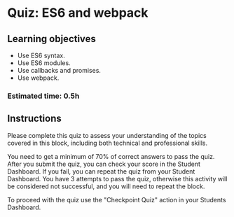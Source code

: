 # Quiz: ES6 and webpack

## Learning objectives
- Use ES6 syntax.
- Use ES6 modules.
- Use callbacks and promises.
- Use webpack.

### Estimated time: 0.5h

## Instructions

Please complete this quiz to assess your understanding of the topics covered in this block, including both technical and professional skills.

You need to get a minimum of 70% of correct answers to pass the quiz. After you submit the quiz, you can check your score in the Student Dashboard. If you fail, you can repeat the quiz from your Student Dashboard. You have 3 attempts to pass the quiz, otherwise this activity will be considered not successful, and you will need to repeat the block.

To proceed with the quiz use the "Checkpoint Quiz" action in your Students Dashboard. 
